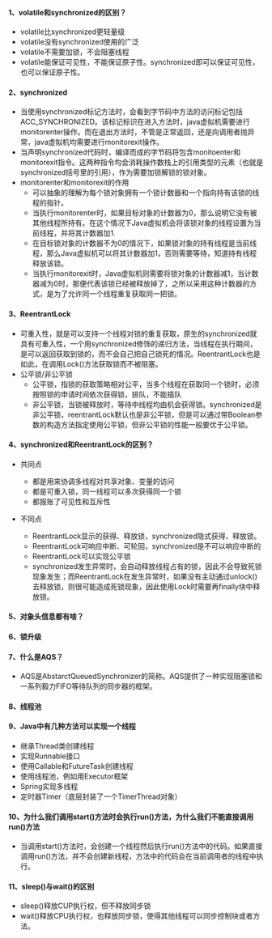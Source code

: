 #### 1、volatile和synchronized的区别？

* volatile比synchronized更轻量级
* volatile没有synchronized使用的广泛
* volatile不需要加锁，不会阻塞线程
* volatile能保证可见性，不能保证原子性。synchronized即可以保证可见性，也可以保证原子性。

#### 2、synchronized

* 当使用synchronized标记方法时，会看到字节码中方法的访问标记包括ACC_SYNCHRONIZED。该标记标识在进入方法时，java虚拟机需要进行monitorenter操作。而在退出方法时，不管是正常返回，还是向调用者抛异常，java虚拟机均需要进行monitorexit操作。
* 当声明synchronized代码时，编译而成的字节码将包含monitoenter和monitorexit指令。这两种指令均会消耗操作数栈上的引用类型的元素（也就是synchronized括号里的引用），作为需要加锁解锁的锁对象。
* monitorenter和monitorexit的作用
  * 可以抽象的理解为每个锁对象拥有一个锁计数器和一个指向持有该锁的线程的指针。
  * 当执行monitorenter时，如果目标对象的计数器为0，那么说明它没有被其他线程所持有。在这个情况下Java虚拟机会将该锁对象的线程设置为当前线程，并将其计数器加1.
  * 在目标锁对象的计数器不为0的情况下，如果锁对象的持有线程是当前线程，那么Java虚拟机可以将其计数器加1，否则需要等待，知道持有线程释放该锁。
  * 当执行monitorexit时，Java虚拟机则需要将锁对象的计数器减1，当计数器减为0时，那便代表该锁已经被释放掉了，之所以采用这种计数器的方式，是为了允许同一个线程重复获取同一把锁。

#### 3、ReentrantLock

* 可重入性，就是可以支持一个线程对锁的重复获取，原生的synchronized就具有可重入性，一个用synchronized修饰的递归方法，当线程在执行期间，是可以返回获取到锁的，而不会自己把自己锁死的情况。ReentrantLock也是如此，在调用Lock()方法获取锁而不被阻塞。
* 公平锁/非公平锁
  * 公平锁，指锁的获取策略相对公平，当多个线程在获取同一个锁时，必须按照锁的申请时间依次获得锁，排队，不能插队
  * 非公平锁，当锁被释放时，等待中线程均由机会获得锁。synchronized是非公平锁，reentrantLock默认也是非公平锁，但是可以通过带Boolean参数的构造方法指定使用公平锁，但非公平锁的性能一般要优于公平锁。

#### 4、synchronized和ReentrantLock的区别？

* 共同点
  * 都是用来协调多线程对共享对象、变量的访问
  * 都是可重入锁，同一线程可以多次获得同一个锁
  * 都报账了可见性和互斥性

* 不同点
  * ReentrantLock显示的获得、释放锁，synchronized隐式获得、释放锁。
  * ReentrantLock可响应中断、可轮回，synchronized是不可以响应中断的
  * ReentrantLock可以实现公平锁
  * synchronized发生异常时，会自动释放线程占有的锁，因此不会导致死锁现象发生；而ReentrantLock在发生异常时，如果没有主动通过unlock()去释放锁，则很可能造成死锁现象，因此使用Lock时需要再finally块中释放锁。

#### 5、对象头信息都有啥？



#### 6、锁升级



#### 7、什么是AQS？
* AQS是AbstarctQueuedSynchronizer的简称。AQS提供了一种实现阻塞锁和一系列毅力FIFO等待队列的同步器的框架。

#### 8、线程池



#### 9、Java中有几种方法可以实现一个线程

* 继承Thread类创建线程
* 实现Runnable接口
* 使用Callable和FutureTask创建线程
* 使用线程池，例如用Executor框架
* Spring实现多线程
* 定时器Timer（底层封装了一个TimerThread对象）

#### 10、为什么我们调用start()方法时会执行run()方法，为什么我们不能直接调用run()方法

* 当调用start()方法时，会创建一个线程然后执行run()方法中的代码。如果直接调用run()方法，并不会创建新线程，方法中的代码会在当前调用者的线程中执行。

#### 11、sleep()与wait()的区别

* sleep()释放CUP执行权，但不释放同步锁
* wait()释放CPU执行权，也释放同步锁，使得其他线程可以同步控制块或者方法。